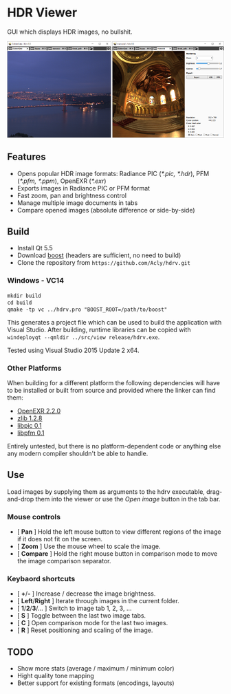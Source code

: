# HDR Viewer

GUI which displays HDR images, no bullshit.

![Screenshots](/media/Screenshots.png?raw=true)

## Features

* Opens popular HDR image formats: Radiance PIC (_*.pic, *.hdr_), PFM (_*.pfm, *.ppm_), OpenEXR (_*.exr_)
* Exports images in Radiance PIC or PFM format
* Fast zoom, pan and brightness control
* Manage multiple image documents in tabs
* Compare opened images (absolute difference or side-by-side)

## Build

* Install Qt 5.5
* Download [boost](http://www.boost.org/) (headers are sufficient, no need to build)
* Clone the repository from `https://github.com/Acly/hdrv.git`

### Windows - VC14
```
mkdir build
cd build   
qmake -tp vc ../hdrv.pro "BOOST_ROOT=/path/to/boost"
```

This generates a project file which can be used to build the application with Visual Studio.
After building, runtime libraries can be copied with `windeployqt --qmldir ../src/view release/hdrv.exe`.

Tested using Visual Studio 2015 Update 2 x64.

### Other Platforms

When building for a different platform the following dependencies will have to be installed or built from source and provided where the linker can find them:
* [OpenEXR 2.2.0](http://www.openexr.com/)
* [zlib 1.2.8](http://www.zlib.net)
* [libpic 0.1](http://people.cs.kuleuven.be/~ares.lagae/libpic/)
* [libpfm 0.1](http://people.cs.kuleuven.be/~ares.lagae/libpfm/)

Entirely untested, but there is no platform-dependent code or anything else any modern compiler shouldn't be able to handle.

## Use

Load images by supplying them as arguments to the hdrv executable, drag-and-drop them into the viewer or
use the _Open image_ button in the tab bar.

### Mouse controls

* \[ **Pan** \] Hold the left mouse button to view different regions of the image if it does not fit on the screen.
* \[ **Zoom** \] Use the mouse wheel to scale the image.
* \[ **Compare** \] Hold the right mouse button in comparison mode to move the image comparison separator.

### Keybaord shortcuts

* \[ **+**/**-** \] Increase / decrease the image brightness.
* \[ **Left**/**Right** \] Iterate through images in the current folder.
* \[ **1**/**2**/**3**/... \] Switch to image tab 1, 2, 3, ...
* \[ **S** \] Toggle between the last two image tabs.
* \[ **C** \] Open comparison mode for the last two images.
* \[ **R** \] Reset positioning and scaling of the image.

## TODO

* Show more stats (average / maximum / minimum color)
* Hight quality tone mapping
* Better support for existing formats (encodings, layouts)
